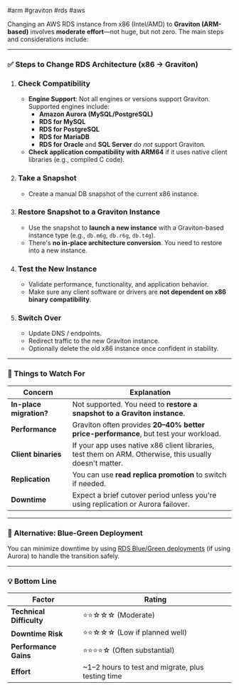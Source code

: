 #arm #graviton #rds #aws 

Changing an AWS RDS instance from x86 (Intel/AMD) to **Graviton (ARM-based)** involves **moderate effort**—not huge, but not zero. The main steps and considerations include:

---

### ✅ **Steps to Change RDS Architecture (x86 → Graviton)**

1. ### **Check Compatibility**
    - **Engine Support**: Not all engines or versions support Graviton. Supported engines include:
        - **Amazon Aurora (MySQL/PostgreSQL)**
        - **RDS for MySQL**
        - **RDS for PostgreSQL**
        - **RDS for MariaDB**
        - **RDS for Oracle** and **SQL Server** do _not_ support Graviton.
    - **Check application compatibility with ARM64** if it uses native client libraries (e.g., compiled C code).
2. ### **Take a Snapshot**
    - Create a manual DB snapshot of the current x86 instance.
3. ### **Restore Snapshot to a Graviton Instance**
    - Use the snapshot to **launch a new instance** with a Graviton-based instance type (e.g., `db.m6g`, `db.r6g`, `db.t4g`).
    - There's **no in-place architecture conversion**. You need to restore into a new instance.
4. ### **Test the New Instance**
    - Validate performance, functionality, and application behavior.
    - Make sure any client software or drivers are **not dependent on x86 binary compatibility**.

5. ### **Switch Over**
    - Update DNS / endpoints.
    - Redirect traffic to the new Graviton instance.
    - Optionally delete the old x86 instance once confident in stability.

---

### 🧠 Things to Watch For

|Concern|Explanation|
|---|---|
|**In-place migration?**|Not supported. You need to **restore a snapshot to a Graviton instance**.|
|**Performance**|Graviton often provides **20–40% better price-performance**, but test your workload.|
|**Client binaries**|If your app uses native x86 client libraries, test them on ARM. Otherwise, this usually doesn't matter.|
|**Replication**|You can use **read replica promotion** to switch if needed.|
|**Downtime**|Expect a brief cutover period unless you're using replication or Aurora failover.|

---

### 🔁 Alternative: Blue-Green Deployment

You can minimize downtime by using [RDS Blue/Green deployments](https://docs.aws.amazon.com/AmazonRDS/latest/AuroraUserGuide/blue-green-deployments.html) (if using Aurora) to handle the transition safely.

---

### 💡 Bottom Line

|Factor|Rating|
|---|---|
|**Technical Difficulty**|⭐⭐☆☆☆ (Moderate)|
|**Downtime Risk**|⭐⭐☆☆☆ (Low if planned well)|
|**Performance Gains**|⭐⭐⭐⭐☆ (Often substantial)|
|**Effort**|~1–2 hours to test and migrate, plus testing time|